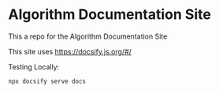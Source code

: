 # Algorithm Documentation Site

This a repo for the Algorithm Documentation Site

This site uses https://docsify.js.org/#/

Testing Locally:

```
npx docsify serve docs
```
